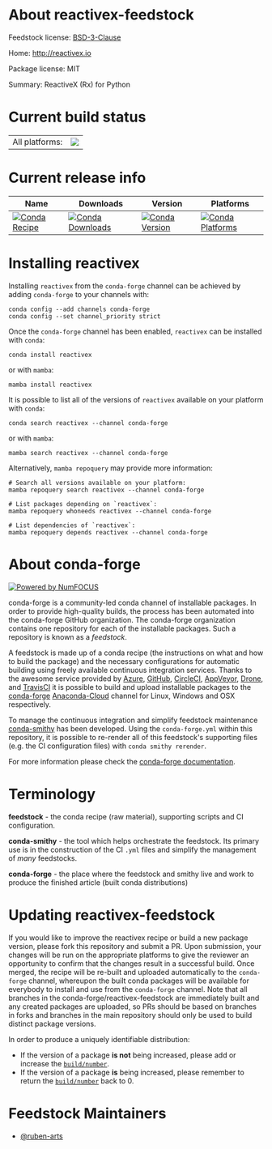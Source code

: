 About reactivex-feedstock
=========================

Feedstock license: [BSD-3-Clause](https://github.com/conda-forge/reactivex-feedstock/blob/main/LICENSE.txt)

Home: http://reactivex.io

Package license: MIT

Summary: ReactiveX (Rx) for Python

Current build status
====================


<table><tr><td>All platforms:</td>
    <td>
      <a href="https://dev.azure.com/conda-forge/feedstock-builds/_build/latest?definitionId=18789&branchName=main">
        <img src="https://dev.azure.com/conda-forge/feedstock-builds/_apis/build/status/reactivex-feedstock?branchName=main">
      </a>
    </td>
  </tr>
</table>

Current release info
====================

| Name | Downloads | Version | Platforms |
| --- | --- | --- | --- |
| [![Conda Recipe](https://img.shields.io/badge/recipe-reactivex-green.svg)](https://anaconda.org/conda-forge/reactivex) | [![Conda Downloads](https://img.shields.io/conda/dn/conda-forge/reactivex.svg)](https://anaconda.org/conda-forge/reactivex) | [![Conda Version](https://img.shields.io/conda/vn/conda-forge/reactivex.svg)](https://anaconda.org/conda-forge/reactivex) | [![Conda Platforms](https://img.shields.io/conda/pn/conda-forge/reactivex.svg)](https://anaconda.org/conda-forge/reactivex) |

Installing reactivex
====================

Installing `reactivex` from the `conda-forge` channel can be achieved by adding `conda-forge` to your channels with:

```
conda config --add channels conda-forge
conda config --set channel_priority strict
```

Once the `conda-forge` channel has been enabled, `reactivex` can be installed with `conda`:

```
conda install reactivex
```

or with `mamba`:

```
mamba install reactivex
```

It is possible to list all of the versions of `reactivex` available on your platform with `conda`:

```
conda search reactivex --channel conda-forge
```

or with `mamba`:

```
mamba search reactivex --channel conda-forge
```

Alternatively, `mamba repoquery` may provide more information:

```
# Search all versions available on your platform:
mamba repoquery search reactivex --channel conda-forge

# List packages depending on `reactivex`:
mamba repoquery whoneeds reactivex --channel conda-forge

# List dependencies of `reactivex`:
mamba repoquery depends reactivex --channel conda-forge
```


About conda-forge
=================

[![Powered by
NumFOCUS](https://img.shields.io/badge/powered%20by-NumFOCUS-orange.svg?style=flat&colorA=E1523D&colorB=007D8A)](https://numfocus.org)

conda-forge is a community-led conda channel of installable packages.
In order to provide high-quality builds, the process has been automated into the
conda-forge GitHub organization. The conda-forge organization contains one repository
for each of the installable packages. Such a repository is known as a *feedstock*.

A feedstock is made up of a conda recipe (the instructions on what and how to build
the package) and the necessary configurations for automatic building using freely
available continuous integration services. Thanks to the awesome service provided by
[Azure](https://azure.microsoft.com/en-us/services/devops/), [GitHub](https://github.com/),
[CircleCI](https://circleci.com/), [AppVeyor](https://www.appveyor.com/),
[Drone](https://cloud.drone.io/welcome), and [TravisCI](https://travis-ci.com/)
it is possible to build and upload installable packages to the
[conda-forge](https://anaconda.org/conda-forge) [Anaconda-Cloud](https://anaconda.org/)
channel for Linux, Windows and OSX respectively.

To manage the continuous integration and simplify feedstock maintenance
[conda-smithy](https://github.com/conda-forge/conda-smithy) has been developed.
Using the ``conda-forge.yml`` within this repository, it is possible to re-render all of
this feedstock's supporting files (e.g. the CI configuration files) with ``conda smithy rerender``.

For more information please check the [conda-forge documentation](https://conda-forge.org/docs/).

Terminology
===========

**feedstock** - the conda recipe (raw material), supporting scripts and CI configuration.

**conda-smithy** - the tool which helps orchestrate the feedstock.
                   Its primary use is in the construction of the CI ``.yml`` files
                   and simplify the management of *many* feedstocks.

**conda-forge** - the place where the feedstock and smithy live and work to
                  produce the finished article (built conda distributions)


Updating reactivex-feedstock
============================

If you would like to improve the reactivex recipe or build a new
package version, please fork this repository and submit a PR. Upon submission,
your changes will be run on the appropriate platforms to give the reviewer an
opportunity to confirm that the changes result in a successful build. Once
merged, the recipe will be re-built and uploaded automatically to the
`conda-forge` channel, whereupon the built conda packages will be available for
everybody to install and use from the `conda-forge` channel.
Note that all branches in the conda-forge/reactivex-feedstock are
immediately built and any created packages are uploaded, so PRs should be based
on branches in forks and branches in the main repository should only be used to
build distinct package versions.

In order to produce a uniquely identifiable distribution:
 * If the version of a package **is not** being increased, please add or increase
   the [``build/number``](https://docs.conda.io/projects/conda-build/en/latest/resources/define-metadata.html#build-number-and-string).
 * If the version of a package **is** being increased, please remember to return
   the [``build/number``](https://docs.conda.io/projects/conda-build/en/latest/resources/define-metadata.html#build-number-and-string)
   back to 0.

Feedstock Maintainers
=====================

* [@ruben-arts](https://github.com/ruben-arts/)

